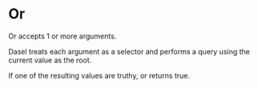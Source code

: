# Or

Or accepts 1 or more arguments.

Dasel treats each argument as a selector and performs a query using the current value as the root.

If one of the resulting values are truthy, or returns true.
